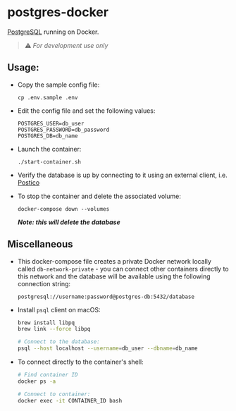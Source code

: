 # postgres-docker
[PostgreSQL](https://www.postgresql.org/) running on Docker.

> :warning: *For development use only*

## Usage:
- Copy the sample config file:
  ```
  cp .env.sample .env
  ```

- Edit the config file and set the following values:
  ```
  POSTGRES_USER=db_user
  POSTGRES_PASSWORD=db_password
  POSTGRES_DB=db_name
  ```

- Launch the container:
  ```
  ./start-container.sh
  ```

- Verify the database is up by connecting to it using an external client, i.e. [Postico](https://eggerapps.at/postico/)

- To stop the container and delete the associated volume:
  ```
  docker-compose down --volumes
  ```
  ***Note: this will delete the database***


## Miscellaneous
- This docker-compose file creates a private Docker network locally called `db-network-private` - you can connect other containers directly to this network and the database will be available using the following connection string:
  ```
  postgresql://username:password@postgres-db:5432/database
  ```

- Install `psql` client on macOS:
  ```bash
  brew install libpq
  brew link --force libpq

  # Connect to the database:
  psql --host localhost --username=db_user --dbname=db_name
  ```

- To connect directly to the container's shell:
  ```bash
  # Find container ID
  docker ps -a
  
  # Connect to container:
  docker exec -it CONTAINER_ID bash
  ```
